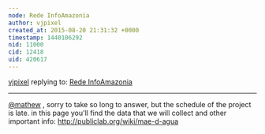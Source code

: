 ```yaml
---
node: Rede InfoAmazonia
author: vjpixel
created_at: 2015-08-20 21:31:32 +0000
timestamp: 1440106292
nid: 11000
cid: 12418
uid: 420617
---
```




[vjpixel](../profile/vjpixel) replying to: [Rede InfoAmazonia](../notes/vjpixel/07-31-2014/rede-infoamazonia)

----
[@mathew](/profile/mathew) , sorry to take so long to answer, but the schedule of the project is late. in this page you'll find the data that we will collect and other important info: http://publiclab.org/wiki/mae-d-agua